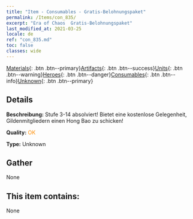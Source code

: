 ```yaml
---
title: "Item - Consumables - Gratis-Belohnungspaket"
permalink: /Items/con_835/
excerpt: "Era of Chaos  Gratis-Belohnungspaket"
last_modified_at: 2021-03-25
locale: de
ref: "con_835.md"
toc: false
classes: wide
---
```

 [Materials](/de/Items/){: .btn .btn--primary}[Artifacts](/de/Items/Artifacts/){: .btn .btn--success}[Units](/de/Items/Units/){: .btn .btn--warning}[Heroes](/de/Items/Heroes/){: .btn .btn--danger}[Consumables](/de/Items/Consumables/){: .btn .btn--info}[Unknown](/de/Items/Unknown/){: .btn .btn--primary}

## Details
 **Beschreibung:** Stufe 3-14 absolviert! Bietet eine kostenlose Gelegenheit, Gildenmitgliedern einen Hong Bao zu schicken!

 **Quality:** <span style="color: #FF8C00">OK</span>

 **Type:** Unknown

## Gather

  None

## This item contains:

  None

